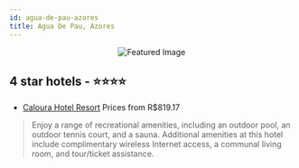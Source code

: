 ```yaml
---
id: agua-de-pau-azores
title: Agua De Pau, Azores
---
```


<center><img src="https://i.travelapi.com/hotels/2000000/1430000/1420400/1420303/eae340be_z.jpg" alt="Featured Image" /></center>


##  4 star hotels - ⭐️⭐️⭐️⭐️

-    [Caloura Hotel Resort](https://us.hurb.com/hotels/agua-de-pau/caloura-hotel-resort-JNP-JP281564?cmp=18055) Prices from R$819.17
   > Enjoy a range of recreational amenities, including an outdoor pool, an outdoor tennis court, and a sauna. Additional amenities at this hotel include complimentary wireless Internet access, a communal living room, and tour/ticket assistance.
